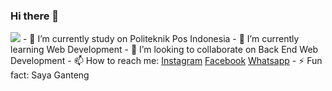 ### Hi there 👋

<!-- **mraihanna/mraihanna** is a ✨ _special_ ✨ repository because its `README.md` (this file) appears on your GitHub profile. -->

<!-- Here are some ideas to get you started: -->
<img src="https://github.com/mraihanna/mraihanna/blob/master/readme/photo.jpg">
- 🔭 I’m currently study on Politeknik Pos Indonesia
- 🌱 I’m currently learning Web Development
- 👯 I’m looking to collaborate on Back End Web Development
- 📫 How to reach me: <a href="https://www.instagram.com/mraihanna1278.cs/">Instagram</a> <a href="https://www.facebook.com/raihan.nurazmii">Facebook</a> <a href="https://api.whatsapp.com/send?phone=6289504824037&text=Hai%20Azumi%2C%20I%20know%20your%20phone%20on%20Github">Whatsapp</a>
- ⚡ Fun fact: Saya Ganteng


